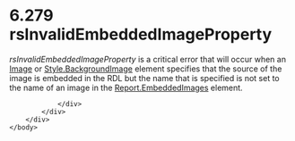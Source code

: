 <html dir="LTR" xmlns:mshelp="http://msdn.microsoft.com/mshelp" xmlns:ddue="http://ddue.schemas.microsoft.com/authoring/2003/5" xmlns:xlink="http://www.w3.org/1999/xlink" xmlns:tool="http://www.microsoft.com/tooltip">
    <head>
        <meta http-equiv="Content-Type" content="text/html; CHARSET=utf-8"></meta>
        <meta name="save" content="history"></meta>
        <title>6.279 rsInvalidEmbeddedImageProperty</title>
        <xml>
            <mshelp:toctitle title="6.279 rsInvalidEmbeddedImageProperty"></mshelp:toctitle>
            <mshelp:rltitle title="[MS-RDL]: rsInvalidEmbeddedImageProperty"></mshelp:rltitle>
            <mshelp:keyword index="A" term="b0c8df94-b180-44d6-a15f-28063b9214a2"></mshelp:keyword>
            <mshelp:attr name="DCSext.ContentType" value="open specification"></mshelp:attr>
            <mshelp:attr name="AssetID" value="b0c8df94-b180-44d6-a15f-28063b9214a2"></mshelp:attr>
            <mshelp:attr name="TopicType" value="kbRef"></mshelp:attr>
            <mshelp:attr name="DCSext.Title" value="[MS-RDL]: rsInvalidEmbeddedImageProperty" />
        </xml>
    </head>
    <body>
        <div id="header">
            <h1 class="heading">6.279 rsInvalidEmbeddedImageProperty</h1>
        </div>
        <div id="mainSection">
            <div id="mainBody">
                <div id="allHistory" class="saveHistory"></div>
                <div id="sectionSection0" class="section" name="collapseableSection">
                    

<p><i>rsInvalidEmbeddedImageProperty</i> is a critical error
that will occur when an <a href="63e1e5ab-7c49-4f62-8dbd-62d85de2b153.htm">Image</a>
or <a href="8bdc91cb-ae28-4a68-9115-1c4f68ae04c8.htm">Style.BackgroundImage</a>
element specifies that the source of the image is embedded in the RDL but the
name that is specified is not set to the name of an image in the <a href="938d8d55-a83a-47be-a35d-85385d094573.htm">Report.EmbeddedImages</a>
element.</p>


                </div>
            </div>
        </div>
    </body>
</html>